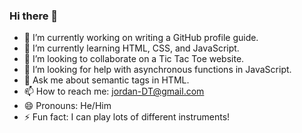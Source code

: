 ### Hi there 👋

- 🔭 I’m currently working on writing a GitHub profile guide.
- 🌱 I’m currently learning HTML, CSS, and JavaScript.
- 👯 I’m looking to collaborate on a Tic Tac Toe website.
- 🤔 I’m looking for help with asynchronous functions in JavaScript.
- 💬 Ask me about semantic tags in HTML.
- 📫 How to reach me: jordan-DT@gmail.com
- 😄 Pronouns: He/Him
- ⚡ Fun fact: I can play lots of different instruments!
